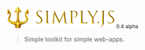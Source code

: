 <img src="docs/images/logo.png" width="250px"> <small>0.4 alpha</small>
> Simple toolkit for simple web-apps.

<center><repl-component id="E" download="true"></replcomponent></center>